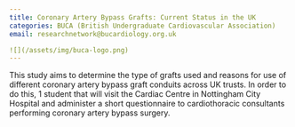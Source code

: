 ```yaml
---
title: Coronary Artery Bypass Grafts: Current Status in the UK
categories: BUCA (British Undergraduate Cardiovascular Association)
email: researchnetwork@bucardiology.org.uk

![](/assets/img/buca-logo.png)
---
```


This study aims to determine the type of grafts used and reasons for use of different coronary artery bypass graft conduits across UK trusts. In order to do this, 1 student that will visit the Cardiac Centre in Nottingham City Hospital and administer a short questionnaire to cardiothoracic consultants performing coronary artery bypass surgery.
